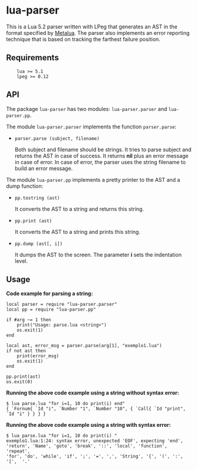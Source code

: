 lua-parser
==========

This is a Lua 5.2 parser written with LPeg that generates an AST in
the format specified by [Metalua](https://github.com/fab13n/metalua-parser).
The parser also implements an error reporting technique that is
based on tracking the farthest failure position.

Requirements
------------

        lua >= 5.1
        lpeg >= 0.12

API
---

The package `lua-parser` has two modules: `lua-parser.parser`
and `lua-parser.pp`.

The module `lua-parser.parser` implements the function `parser.parse`:

* `parser.parse (subject, filename)`

    Both subject and filename should be strings.
    It tries to parse subject and returns the AST in case of success.
    It returns **nil** plus an error message in case of error.
    In case of error, the parser uses the string filename to build an
    error message.

The module `lua-parser.pp` implements a pretty printer to the AST and
a dump function:

* `pp.tostring (ast)`

    It converts the AST to a string and returns this string.

* `pp.print (ast)`

    It converts the AST to a string and prints this string.

* `pp.dump (ast[, i])`

    It dumps the AST to the screen.
    The parameter **i** sets the indentation level.

Usage
--------

**Code example for parsing a string:**


    local parser = require "lua-parser.parser"
    local pp = require "lua-parser.pp"

    if #arg ~= 1 then
        print("Usage: parse.lua <string>")
        os.exit(1)
    end

    local ast, error_msg = parser.parse(arg[1], "exemplo1.lua")
    if not ast then
        print(error_msg)
        os.exit(1)
    end

    pp.print(ast)
    os.exit(0)

**Running the above code example using a string without syntax error:**

    $ lua parse.lua "for i=1, 10 do print(i) end"
    { `Fornum{ `Id "i", `Number "1", `Number "10", { `Call{ `Id "print", `Id "i" } } } }

**Running the above code example using a string with syntax error:**

    $ lua parse.lua "for i=1, 10 do print(i) "
    exemplo1.lua:1:24: syntax error, unexpected 'EOF', expecting 'end',
    'return', 'Name', 'goto', 'break', '::', 'local', 'function', 'repeat',
    'for', 'do', 'while', 'if', ';', '=', ',', 'String', '{', '(', ':', '[',  '.'

